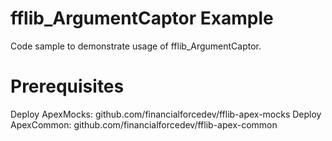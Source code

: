 fflib_ArgumentCaptor Example
============================

Code sample to demonstrate usage of fflib_ArgumentCaptor.

Prerequisites
=============
Deploy ApexMocks: github.com/financialforcedev/fflib-apex-mocks
Deploy ApexCommon: github.com/financialforcedev/fflib-apex-common